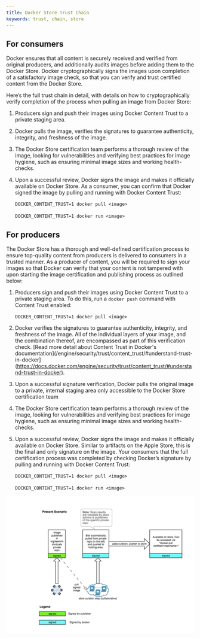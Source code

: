 ```yaml
---
title: Docker Store Trust Chain
keywords: trust, chain, store
---
```


## For consumers

Docker ensures that all content is securely received and verified from original
producers, and additionally audits images before adding them to the Docker
Store. Docker cryptographically signs the images upon completion of a
satisfactory image check, so that you can verify and trust certified content
from the Docker Store.

Here’s the full trust chain in detail, with details on how to cryptographically
verify completion of the process when pulling an image from Docker Store:

1. Producers sign and push their images using Docker Content Trust to a private staging area.

2. Docker pulls the image, verifies the signatures to guarantee authenticity, integrity, and freshness of the image.

3. The Docker Store certification team performs a thorough review of the image, looking for vulnerabilities and verifying best practices for image hygiene, such as ensuring minimal image sizes and working health-checks.

4. Upon a successful review, Docker signs the image and makes it officially available on Docker Store. As a consumer, you can confirm that Docker signed the image by pulling and running with Docker Content Trust:

    ```shell
    DOCKER_CONTENT_TRUST=1 docker pull <image>

    DOCKER_CONTENT_TRUST=1 docker run <image>
    ```

## For producers

The Docker Store has a thorough and well-defined certification process to ensure
top-quality content from producers is delivered to consumers in a trusted
manner. As a producer of content, you will be required to sign your images so
that Docker can verify that your content is not tampered with upon starting the
image certification and publishing process as outlined below:

1. Producers sign and push their images using Docker Content Trust to a private staging area. To do this, run a `docker push` command with Content Trust enabled:

    ```shell
    DOCKER_CONTENT_TRUST=1 docker pull <image>
    ```

2. Docker verifies the signatures to guarantee authenticity, integrity, and freshness of the image. All of the individual layers of your image, and the combination thereof, are encompassed as part of this verification check. [Read more detail about Content Trust in Docker's documentation](/engine/security/trust/content_trust/#understand-trust-in-docker](https://docs.docker.com/engine/security/trust/content_trust/#understand-trust-in-docker).

3. Upon a successful signature verification, Docker pulls the original image to a private, internal staging area only accessible to the Docker Store certification team

4. The Docker Store certification team performs a thorough review of the image, looking for vulnerabilities and verifying best practices for image hygiene, such as ensuring minimal image sizes and working health-checks.

5. Upon a successful review, Docker signs the image and makes it officially available on Docker Store. Similar to artifacts on the Apple Store, this is the final and only signature on the image. Your consumers that the full certification process was completed by checking Docker’s signature by pulling and running with Docker Content Trust:

    ```shell
    DOCKER_CONTENT_TRUST=1 docker pull <image>

    DOCKER_CONTENT_TRUST=1 docker run <image>
    ```

![image alt text](images/image_0.png)
